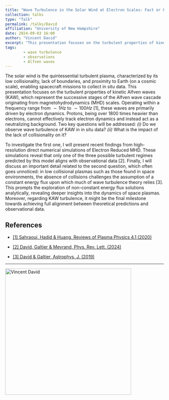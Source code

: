 ```yaml
---
title: "Wave Turbulence in the Solar Wind at Electron Scales: Fact or Fiction?"
collection: talks
type: "Talk"
permalink: /talks/David
affiliation: "University of New Hampshire"
date: 2024-09-03 16:00
author: "Vincent David" 
excerpt: "This presentation focuses on the turbulent properties of kinetic Alfven waves, which represent the successive stages of the Alfven wave cascade originating from magnetohydrodynamics scales"
tags: 
        - wave turbulence
        - observations
        - Alfven waves
---
```


The solar wind is the quintessential turbulent plasma, characterized by its low collisionality, lack of boundaries, and proximity to Earth (on a cosmic scale), enabling spacecraft missions to collect in situ data.
This presentation focuses on the turbulent properties of kinetic Alfven waves (KAW), which represent the successive stages of the Alfven wave cascade originating from magnetohydrodynamics (MHD) scales. Operating within a frequency range from  $\sim 1 Hz$ to $\sim 100 Hz$ [1], these waves are primarily driven by electron dynamics. Protons, being over 1800 times heavier than electrons, cannot effectively track electron dynamics and instead act as a neutralizing background.
Two key questions will be addressed: *(i)* Do we observe wave turbulence of KAW in in situ data? *(ii)* What is the impact of the lack of collisionality on it?

To investigate the first one, I will present recent findings from high-resolution direct numerical simulations of Electron Reduced MHD. These simulations reveal that only one of the three possible turbulent regimes predicted by this model aligns with observational data [2]. Finally, I will discuss an important detail related to the second question, which often goes unnoticed: in low collisional plasmas such as those found in space environments, the absence of collisions challenges the assumption of a constant energy flux upon which much of wave turbulence theory relies [3]. This prompts the exploration of non-constant energy flux solutions analytically, revealing deeper insights into the dynamics of space plasmas. Moreover, regarding KAW turbulence, it might be the final milestone towards achieving full alignment between theoretical predictions and observational data.

## References

- [[1] Sahraoui, Hadid & Huang, Reviews of Plasma Physics 4.1  (2020)](https://hal.science/hal-02724439/document)

- [[2] David, Galtier & Meyrand, Phys. Rev. Lett. (2024)](https://arxiv.org/pdf/2312.14546.pdf)

- [[3] David & Galtier, Astrophys. J. (2019)](https://iopscience.iop.org/article/10.3847/2041-8213/ab2fe6/pdf)

---

<img src="{{ site.baseurl }}/images/pic_David.jpeg" alt="Vincent David" style="height: 400px" > 
